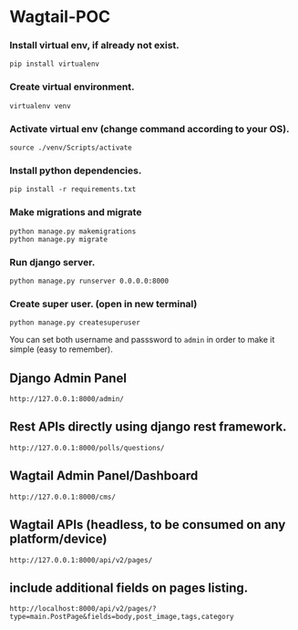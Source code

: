 # Wagtail-POC

### Install virtual env, if already not exist.

```
pip install virtualenv
```

### Create virtual environment.

```
virtualenv venv
```

### Activate virtual env (change command according to your OS).

```
source ./venv/Scripts/activate
```

### Install python dependencies.

```
pip install -r requirements.txt
```

### Make migrations and migrate

```
python manage.py makemigrations
python manage.py migrate
```

### Run django server.

```
python manage.py runserver 0.0.0.0:8000
```

### Create super user. (open in new terminal)

```
python manage.py createsuperuser
```

You can set both username and passsword to `admin` in order to make it simple (easy to remember).

## Django Admin Panel

```
http://127.0.0.1:8000/admin/
```

## Rest APIs directly using django rest framework.

```
http://127.0.0.1:8000/polls/questions/
```

## Wagtail Admin Panel/Dashboard

```
http://127.0.0.1:8000/cms/
```

## Wagtail APIs (headless, to be consumed on any platform/device)

```
http://127.0.0.1:8000/api/v2/pages/
```

## include additional fields on pages listing.

```
http://localhost:8000/api/v2/pages/?type=main.PostPage&fields=body,post_image,tags,category
```
